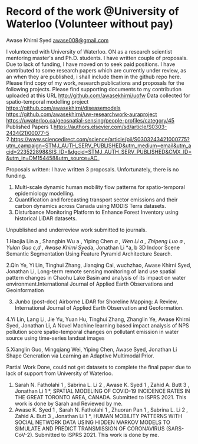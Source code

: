 # Record of the work @University of Waterloo (Volunteer without pay)
Awase Khirni Syed awase008@gmail.com 



I volunteered with University of Waterloo. ON as a research scientist mentoring master's and Ph.D. students. I have written couple of proposals. Due to lack of funding, I have moved on to seek paid positions. I have contributed to some research papers which are currently under review, as an when they are published, i shall include them in the github repo here.
Please find copy of my work, research publications and proposals for the following projects. Please find supporting documents to my contribution uploaded at this URL http://github.com/awasekhirni/uofw
Data collected for spatio-temporal modelling project https://github.com/awasekhirni/diseasemodels
https://github.com/awasekhirni/uw-researchwork-auraproject
https://uwaterloo.ca/geospatial-sensing/people-profiles/category/45
Published Papers
1.https://authors.elsevier.com/sd/article/S0303-2434(21)00077-5
2.https://www.sciencedirect.com/science/article/pii/S0303243421000775?utm_campaign=STMJ_AUTH_SERV_PUBLISHED&utm_medium=email&utm_acid=223522898&SIS_ID=&dgcid=STMJ_AUTH_SERV_PUBLISHED&CMX_ID=&utm_in=DM154458&utm_source=AC_

Proposals written: I have written 3 proposals. Unfortunately, there is no funding. 
1. Multi-scale dynamic human mobility flow patterns for spatio-temporal epidemiology modelling.
2. Quantification and forecasting transport sector emissions and their carbon dynamics across Canada using MODIS Terra datasets.
3. Disturbance Monitoring Platform to Enhance Forest Inventory using historical LiDAR datasets.


Unpublished and underreview work submitted to journals. 

1.Haojia Lin a , Shangbin Wu a , Yiping Chen *a , Wen Li a , Zhipeng Luo a , Yulan 
Guo c,d , Awase Khirni Syed*a, Jonathan Li *a, b 3D Indoor Scene Semantic Segmentation Using Feature Pyramid Architecture Search.

2.Qin Ye, Yi Lin, Tinghui Zhang, Jianqing Cai, wuchzhao, Awase Khirni Syed, Jonathan Li, Long-term remote sensing monitoring of land use spatial pattern changes in Chaohu Lake Basin and analysis of its impact on water environment.International Journal of Applied Earth Observations and Geoinformation

3. Junbo (post-doc) Airborne LiDAR for Shoreline Mapping: A Review, International Journal of Applied Earth Observation and Geoformation. 

4.Yi Lin, Lang Li, Jie Yu, Yuan Hu, Tinghui Zhang, Zhanglin Ye, Awase Khirni Syed, Jonathan Li, A Novel Machine learning based impact analysis of NPS pollution score spatio-temporal changes on pollutant emission in water source using time-series landsat images 

5.Xianglin Guo, Mingqiang Wei, Yiping Chen, Awase Syed, Jonathan Li Shape Generation via Learning an Adaptive Multimodal Prior. 


Partial Work Done, could not get datasets to complete the final paper due to lack of support from University of Waterloo. 
1. Sarah N. Fatholahi 1 , Sabrina L. Li 2 , Awase K. Syed 1 , Zahid A. Butt 3 , Jonathan Li 1 *, SPATIAL MODELING OF COVID-19 INCIDENCE RATES IN THE GREAT TORONTO AREA, CANADA. Submitted to ISPRS 2021. This work is done by Sarah and Reviewed by me.
2. Awase K. Syed 1 , Sarah N. Fatholahi 1 , Zhuoran Pan 1 , Sabrina L. Li 2 , Zahid A. Butt 3 , Jonathan Li 1 *, HUMAN MOBILITY PATTERNS WITH SOCIAL NETWORK DATA USING HIDDEN MARKOV MODELS TO SIMULATE AND PREDICT TRANSMISSION OF CORONAVIRUS (SARS- CoV-2). Submitted to ISPRS 2021. This work is done by me.

